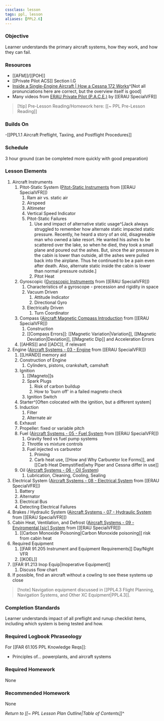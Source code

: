 ```yaml
---
cssclass: lesson
tags: ppl, lesson
aliases: [PPL2.6]
---
```

### Objective
Learner understands the primary aircraft systems, how they work, and how they can fail.

### Resources
- [[AFM]]/[[POH]]
- [[Private Pilot ACS]] Section I.G
- [Inside a Single-Engine Aircraft | How a Cessna 172 Works](https://www.youtube.com/watch?v=DvCv2SuKCE8)^[Not all pronunciations here are correct, but the overview itself is good]
- Many videos from [ERAU Private Pilot (P.A.C.E.)](https://www.youtube.com/playlist?list=PL-5QlDZlK74GrL0fb6V_FZSLX86V9A7j4) by [[ERAU SpecialVFR]]

> [!tip] Pre-Lesson Reading/Homework here: [[~ PPL Pre-Lesson Reading]]

### Builds On
-[[PPL1.1 Aircraft Preflight, Taxiing, and Postflight Procedures]]


### Schedule
3 hour ground (can be completed more quickly with good preparation)

### Lesson Elements 
1. Aircraft Instruments
	1. Pitot-Static System ([Pitot-Static Instruments](https://www.youtube.com/watch?v=kdFGbUouE_4) from [[ERAU SpecialVFR]])
		1. Ram air vs. static air
		2. Airspeed
		3. Altimeter
		4. Vertical Speed Indicator
		5. Pitot-Static Failures
			1. Use and impact of alternative static usage^[Jack always struggled to remember how alternate static impacted static pressure. Recently, he heard a story of an old, disagreeable man who owned a lake resort. He wanted his ashes to be scattered over the lake, so when he died, they took a small plane and poured out the ashes. But, since the air pressure in the cabin is lower than outside, all the ashes were pulled back into the airplane. Thus he continued to be a pain even after death. Also, alternate static inside the cabin is lower than normal pressure outside.]
			2. Pitot Heat
	2. Gyroscopic ([Gyroscopic Instruments](https://www.youtube.com/watch?v=hVsx4XWafXg) from [[ERAU SpecialVFR]])
		1. Characteristics of a gyroscope - precession and rigidity in space
		2. Vacuum Driven
			1. Attitude Indicator
			2. Directional Gyro
		3. Electrically Driven
			1. Turn Coordinator
	3. Compass ([Aircraft Magnetic Compass Introduction](https://www.youtube.com/watch?v=4dDKjdj_Dvc) from [[ERAU SpecialVFR]])
		1. Construction
		2. [[Compass Errors]]: [[Magnetic Variation|Variation]], [[Magnetic Deviation|Deviation]], [[Magnetic Dip]] and Acceleration Errors
	4. [[AHRS]] and [[ADC]], if relevant
2. Engine ([Aircraft Systems - 03 - Engine](https://youtube.com/watch?v=gIdXLMVP6VU) from [[ERAU SpecialVFR]])
	1. [[LHAND]] memory aid
	2. Construction of Engine
		1. Cylinders, pistons, crankshaft, camshaft
	3. Ignition
		1. [[Magneto]]s
		2. Spark Plugs
			1. Risk of carbon buildup
			2. How to 'burn off' in a failed magneto check
		3. Ignition Switch
	4. Starter^[Often colocated with the ignition, but a different system]
	5. Induction
		1. Filter
		2. Alternate air
	6. Exhaust
	7. Propeller: fixed or variable pitch
	8. Fuel ([Aircraft Systems - 05 - Fuel System](https://www.youtube.com/watch?v=rya4YFDpsPs) from [[ERAU SpecialVFR]])
		1. Gravity feed vs fuel pump systems
		2. Throttle vs mixture controls
		3. Fuel injected vs carburetor
			1. Priming
			2. Carb heat use, [[How and Why Carburetor Ice Forms]], and [[Carb Heat Demystified|why Piper and Cessna differ in use]]
	9. Oil ([Aircraft Systems - 06 - Oil System](https://www.youtube.com/watch?v=cWDCXFwPLIs))
		1. Lubrication, Cleaning, Cooling, Sealing
3. Electrical System ([Aircraft Systems - 08 - Electrical System](https://www.youtube.com/watch?v=d5sXmNplQHw) from [[ERAU SpecialVFR]])
	1. Battery
	2. Alternator
	3. Electrical Bus
	4. Detecting Electrical Failures
4. Brakes / Hydraulic System ([Aircraft Systems - 07 - Hydraulic System](https://www.youtube.com/watch?v=M1UddxRAjbc) from [[ERAU SpecialVFR]])
5. Cabin Heat, Ventilation, and Defrost ([Aircraft Systems - 09 - Enviromental [*sic*] System](https://www.youtube.com/watch?v=MVlEOlM-DPo) from [[ERAU SpecialVFR]])
	1. [[Carbon Monoxide Poisoning|Carbon Monoxide poisoning]] risk from cabin heat
6. Required Equipment
	1. [[FAR 91.205 Instrument and Equipment Requirements]] Day/Night VFR
	2. [[KOEL]]
7. [[FAR 91.213 Inop Equip|Inoperative Equipment]]
	1. Discuss flow chart
8. If possible, find an aircraft without a cowling to see these systems up close

> [!note] Navigation equipment discussed in [[PPL4.3 Flight Planning, Navigation Systems, and Other XC Equipment|PPL4.3]].

### Completion Standards
Learner understands impact of all preflight and runup checklist items, including which system is being tested and how.

### Required Logbook Phraseology
For [[FAR 61.105 PPL Knowledge Reqs]]:
- Principles of... powerplants, and aircraft systems

### Required Homework
None

### Recommended Homework
None

*Return to [[~ PPL Lesson Plan Outline|Table of Contents]]^*
